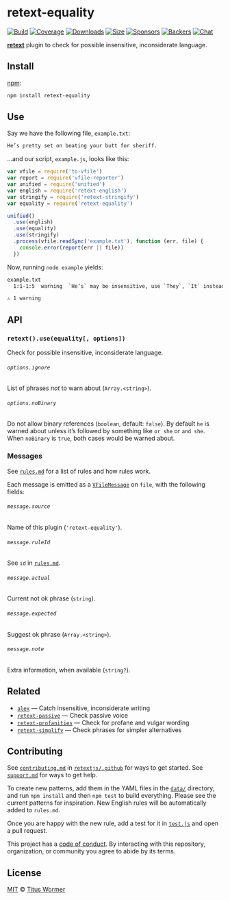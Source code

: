 # retext-equality

[![Build][build-badge]][build]
[![Coverage][coverage-badge]][coverage]
[![Downloads][downloads-badge]][downloads]
[![Size][size-badge]][size]
[![Sponsors][sponsors-badge]][collective]
[![Backers][backers-badge]][collective]
[![Chat][chat-badge]][chat]

[**retext**][retext] plugin to check for possible insensitive, inconsiderate
language.

## Install

[npm][]:

```sh
npm install retext-equality
```

## Use

Say we have the following file, `example.txt`:

```txt
He’s pretty set on beating your butt for sheriff.
```

…and our script, `example.js`, looks like this:

```js
var vfile = require('to-vfile')
var report = require('vfile-reporter')
var unified = require('unified')
var english = require('retext-english')
var stringify = require('retext-stringify')
var equality = require('retext-equality')

unified()
  .use(english)
  .use(equality)
  .use(stringify)
  .process(vfile.readSync('example.txt'), function (err, file) {
    console.error(report(err || file))
  })
```

Now, running `node example` yields:

```txt
example.txt
  1:1-1:5  warning  `He’s` may be insensitive, use `They`, `It` instead  he-she  retext-equality

⚠ 1 warning
```

## API

### `retext().use(equality[, options])`

Check for possible insensitive, inconsiderate language.

###### `options.ignore`

List of phrases *not* to warn about (`Array.<string>`).

###### `options.noBinary`

Do not allow binary references (`boolean`, default: `false`).
By default `he` is warned about unless it’s followed by something like `or she`
or `and she`.
When `noBinary` is `true`, both cases would be warned about.

### Messages

See [`rules.md`][rules] for a list of rules and how rules work.

Each message is emitted as a [`VFileMessage`][message] on `file`, with the
following fields:

###### `message.source`

Name of this plugin (`'retext-equality'`).

###### `message.ruleId`

See `id` in [`rules.md`][rules].

###### `message.actual`

Current not ok phrase (`string`).

###### `message.expected`

Suggest ok phrase (`Array.<string>`).

###### `message.note`

Extra information, when available (`string?`).

## Related

*   [`alex`](https://github.com/get-alex/alex)
    — Catch insensitive, inconsiderate writing
*   [`retext-passive`](https://github.com/retextjs/retext-passive)
    — Check passive voice
*   [`retext-profanities`](https://github.com/retextjs/retext-profanities)
    — Check for profane and vulgar wording
*   [`retext-simplify`](https://github.com/retextjs/retext-simplify)
    — Check phrases for simpler alternatives

## Contributing

See [`contributing.md`][contributing] in [`retextjs/.github`][health] for ways
to get started.
See [`support.md`][support] for ways to get help.

To create new patterns, add them in the YAML files in the [`data/`][script]
directory, and run `npm install` and then `npm test` to build everything.
Please see the current patterns for inspiration.
New English rules will be automatically added to `rules.md`.

Once you are happy with the new rule, add a test for it in [`test.js`][test] and
open a pull request.

This project has a [code of conduct][coc].
By interacting with this repository, organization, or community you agree to
abide by its terms.

## License

[MIT][license] © [Titus Wormer][author]

<!-- Definitions -->

[build-badge]: https://img.shields.io/travis/retextjs/retext-equality.svg

[build]: https://travis-ci.org/retextjs/retext-equality

[coverage-badge]: https://img.shields.io/codecov/c/github/retextjs/retext-equality.svg

[coverage]: https://codecov.io/github/retextjs/retext-equality

[downloads-badge]: https://img.shields.io/npm/dm/retext-equality.svg

[downloads]: https://www.npmjs.com/package/retext-equality

[size-badge]: https://img.shields.io/bundlephobia/minzip/retext-equality.svg

[size]: https://bundlephobia.com/result?p=retext-equality

[sponsors-badge]: https://opencollective.com/unified/sponsors/badge.svg

[backers-badge]: https://opencollective.com/unified/backers/badge.svg

[collective]: https://opencollective.com/unified

[chat-badge]: https://img.shields.io/badge/chat-discussions-success.svg

[chat]: https://github.com/retextjs/retext/discussions

[npm]: https://docs.npmjs.com/cli/install

[health]: https://github.com/retextjs/.github

[contributing]: https://github.com/retextjs/.github/blob/HEAD/contributing.md

[support]: https://github.com/retextjs/.github/blob/HEAD/support.md

[coc]: https://github.com/retextjs/.github/blob/HEAD/code-of-conduct.md

[license]: license

[author]: https://wooorm.com

[retext]: https://github.com/retextjs/retext

[message]: https://github.com/vfile/vfile-message

[script]: script

[test]: test.js

[rules]: rules.md
